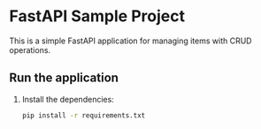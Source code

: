 # FastAPI Sample Project

This is a simple FastAPI application for managing items with CRUD operations.

## Run the application

1. Install the dependencies:
   ```bash
   pip install -r requirements.txt
